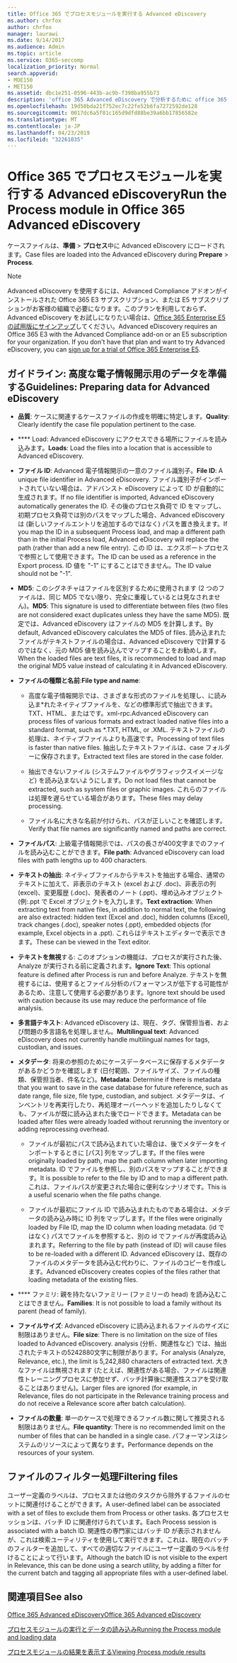 ```yaml
---
title: Office 365 でプロセスモジュールを実行する Advanced eDiscovery
ms.author: chrfox
author: chrfox
manager: laurawi
ms.date: 9/14/2017
ms.audience: Admin
ms.topic: article
ms.service: O365-seccomp
localization_priority: Normal
search.appverid:
- MOE150
- MET150
ms.assetid: dbc1e251-0596-443b-ac9b-f398ba955b73
description: 'office 365 Advanced eDiscovery で分析するために office 365 データのケースファイルを準備するためのガイドラインについて説明します。  '
ms.openlocfilehash: 19d50bda21f752ec7c22fe52b6fa7272592de128
ms.sourcegitcommit: 0017dc6a5f81c165d9dfd88be39a6bb17856582e
ms.translationtype: MT
ms.contentlocale: ja-JP
ms.lasthandoff: 04/23/2019
ms.locfileid: "32261035"
---
```

# <a name="run-the-process-module-in-office-365-advanced-ediscovery"></a><span data-ttu-id="a79cb-103">Office 365 でプロセスモジュールを実行する Advanced eDiscovery</span><span class="sxs-lookup"><span data-stu-id="a79cb-103">Run the Process module in Office 365 Advanced eDiscovery</span></span>

<span data-ttu-id="a79cb-104">ケースファイルは、**準備** \> **プロセス**中に Advanced eDiscovery にロードされます。</span><span class="sxs-lookup"><span data-stu-id="a79cb-104">Case files are loaded into the Advanced eDiscovery during **Prepare** \> **Process**.</span></span> 
  
> [!NOTE]
> <span data-ttu-id="a79cb-p101">Advanced eDiscovery を使用するには、Advanced Compliance アドオンがインストールされた Office 365 E3 サブスクリプション、または E5 サブスクリプションがお客様の組織で必要になります。このプランを利用しておらず、Advanced eDiscovery をお試しになりたい場合は、[Office 365 Enterprise E5 の試用版にサインアップ](https://go.microsoft.com/fwlink/p/?LinkID=698279)してください。</span><span class="sxs-lookup"><span data-stu-id="a79cb-p101">Advanced eDiscovery requires an Office 365 E3 with the Advanced Compliance add-on or an E5 subscription for your organization. If you don't have that plan and want to try Advanced eDiscovery, you can [sign up for a trial of Office 365 Enterprise E5](https://go.microsoft.com/fwlink/p/?LinkID=698279).</span></span> 
  
## <a name="guidelines-preparing-data-for-advanced-ediscovery"></a><span data-ttu-id="a79cb-107">ガイドライン: 高度な電子情報開示用のデータを準備する</span><span class="sxs-lookup"><span data-stu-id="a79cb-107">Guidelines: Preparing data for Advanced eDiscovery</span></span>

- <span data-ttu-id="a79cb-108">**品質**: ケースに関連するケースファイルの作成を明確に特定します。</span><span class="sxs-lookup"><span data-stu-id="a79cb-108">**Quality**: Clearly identify the case file population pertinent to the case.</span></span>
    
- <span data-ttu-id="a79cb-109">\*\*\*\* Load: Advanced eDiscovery にアクセスできる場所にファイルを読み込みます。</span><span class="sxs-lookup"><span data-stu-id="a79cb-109">**Loads**: Load the files into a location that is accessible to Advanced eDiscovery.</span></span>
    
- <span data-ttu-id="a79cb-110">**ファイル ID**: Advanced 電子情報開示の一意のファイル識別子。</span><span class="sxs-lookup"><span data-stu-id="a79cb-110">**File ID**: A unique file identifier in Advanced eDiscovery.</span></span> <span data-ttu-id="a79cb-111">ファイル識別子がインポートされていない場合は、アドバンスト eDiscovery によって ID が自動的に生成されます。</span><span class="sxs-lookup"><span data-stu-id="a79cb-111">If no file identifier is imported, Advanced eDiscovery automatically generates the ID.</span></span> <span data-ttu-id="a79cb-112">その後のプロセス負荷で ID をマップし、初期プロセス負荷では別のパスをマップした場合、Advanced eDiscovery は (新しいファイルエントリを追加するのではなく) パスを置き換えます。</span><span class="sxs-lookup"><span data-stu-id="a79cb-112">If you map the ID in a subsequent Process load, and map a different path than in the initial Process load, Advanced eDiscovery will replace the path (rather than add a new file entry).</span></span> <span data-ttu-id="a79cb-113">この ID は、エクスポートプロセスで参照として使用できます。</span><span class="sxs-lookup"><span data-stu-id="a79cb-113">The ID can be used as a reference in the Export process.</span></span> <span data-ttu-id="a79cb-114">ID 値を "-1" にすることはできません。</span><span class="sxs-lookup"><span data-stu-id="a79cb-114">The ID value should not be "-1".</span></span>
    
- <span data-ttu-id="a79cb-115">**MD5**: このシグネチャはファイルを区別するために使用されます (2 つのファイルは、同じ MD5 でない限り、完全に重複しているとは見なされません)。</span><span class="sxs-lookup"><span data-stu-id="a79cb-115">**MD5**: This signature is used to differentiate between files (two files are not considered exact duplicates unless they have the same MD5).</span></span> <span data-ttu-id="a79cb-116">既定では、Advanced eDiscovery はファイルの MD5 を計算します。</span><span class="sxs-lookup"><span data-stu-id="a79cb-116">By default, Advanced eDiscovery calculates the MD5 of files.</span></span> <span data-ttu-id="a79cb-117">読み込まれたファイルがテキストファイルの場合は、Advanced eDiscovery で計算するのではなく、元の MD5 値を読み込んでマップすることをお勧めします。</span><span class="sxs-lookup"><span data-stu-id="a79cb-117">When the loaded files are text files, it is recommended to load and map the original MD5 value instead of calculating it in Advanced eDiscovery.</span></span>
    
- <span data-ttu-id="a79cb-118">**ファイルの種類と名前**:</span><span class="sxs-lookup"><span data-stu-id="a79cb-118">**File type and name**:</span></span>
    
  - <span data-ttu-id="a79cb-119">高度な電子情報開示では、さまざまな形式のファイルを処理し、に読み込ま\*れたネイティブファイルを、などの標準形式で抽出できます。TXT、HTML、またはです。xml-rpc.</span><span class="sxs-lookup"><span data-stu-id="a79cb-119">Advanced eDiscovery can process files of various formats and extract loaded native files into a standard format, such as \*.TXT, HTML, or .XML.</span></span> <span data-ttu-id="a79cb-120">テキストファイルの処理は、ネイティブファイルよりも高速です。</span><span class="sxs-lookup"><span data-stu-id="a79cb-120">Processing of text files is faster than native files.</span></span> <span data-ttu-id="a79cb-121">抽出したテキストファイルは、case フォルダーに保存されます。</span><span class="sxs-lookup"><span data-stu-id="a79cb-121">Extracted text files are stored in the case folder.</span></span>
    
  - <span data-ttu-id="a79cb-122">抽出できないファイル (システムファイルやグラフィックスイメージなど) を読み込まないようにします。</span><span class="sxs-lookup"><span data-stu-id="a79cb-122">Do not load files that cannot be extracted, such as system files or graphic images.</span></span> <span data-ttu-id="a79cb-123">これらのファイルは処理を遅らせている場合があります。</span><span class="sxs-lookup"><span data-stu-id="a79cb-123">These files may delay processing.</span></span>
    
  - <span data-ttu-id="a79cb-124">ファイル名に大きな名前が付けられ、パスが正しいことを確認します。</span><span class="sxs-lookup"><span data-stu-id="a79cb-124">Verify that file names are significantly named and paths are correct.</span></span>
    
- <span data-ttu-id="a79cb-125">**ファイルパス**: 上級電子情報開示では、パスの長さが400文字までのファイルを読み込むことができます。</span><span class="sxs-lookup"><span data-stu-id="a79cb-125">**File path**: Advanced eDiscovery can load files with path lengths up to 400 characters.</span></span>
    
- <span data-ttu-id="a79cb-126">**テキストの抽出**: ネイティブファイルからテキストを抽出する場合、通常のテキストに加えて、非表示のテキスト (excel および .doc)、非表示の列 (excel)、変更履歴 (.doc)、発表者のノート (.ppt)、埋め込みオブジェクト (例:.ppt で Excel オブジェクトを入力します。</span><span class="sxs-lookup"><span data-stu-id="a79cb-126">**Text extraction**: When extracting text from native files, in addition to normal text, the following are also extracted: hidden text (Excel and .doc), hidden columns (Excel), track changes (.doc), speaker notes (.ppt), embedded objects (for example, Excel objects in a .ppt).</span></span> <span data-ttu-id="a79cb-127">これらはテキストエディターで表示できます。</span><span class="sxs-lookup"><span data-stu-id="a79cb-127">These can be viewed in the Text editor.</span></span>
    
- <span data-ttu-id="a79cb-128">**テキストを無視**する: このオプションの機能は、プロセスが実行された後、Analyze が実行される前に定義されます。</span><span class="sxs-lookup"><span data-stu-id="a79cb-128">**Ignore Text**: This optional feature is defined after Process is run and before Analyze.</span></span> <span data-ttu-id="a79cb-129">テキストを無視するには、使用するとファイル分析のパフォーマンスが低下する可能性があるため、注意して使用する必要があります。</span><span class="sxs-lookup"><span data-stu-id="a79cb-129">Ignore text should be used with caution because its use may reduce the performance of file analysis.</span></span>
    
- <span data-ttu-id="a79cb-130">**多言語テキスト**: Advanced eDiscovery は、現在、タグ、保管担当者、および問題の多言語名を処理しません。</span><span class="sxs-lookup"><span data-stu-id="a79cb-130">**Multilingual text**: Advanced eDiscovery does not currently handle multilingual names for tags, custodian, and issues.</span></span>
    
- <span data-ttu-id="a79cb-131">**メタデータ**: 将来の参照のためにケースデータベースに保存するメタデータがあるかどうかを確認します (日付範囲、ファイルサイズ、ファイルの種類、保管担当者、件名など)。</span><span class="sxs-lookup"><span data-stu-id="a79cb-131">**Metadata**: Determine if there is metadata that you want to save in the case database for future reference, such as date range, file size, file type, custodian, and subject.</span></span> <span data-ttu-id="a79cb-132">メタデータは、インベントリを再実行したり、再処理オーバーヘッドを追加したりしなくても、ファイルが既に読み込まれた後でロードできます。</span><span class="sxs-lookup"><span data-stu-id="a79cb-132">Metadata can be loaded after files were already loaded without rerunning the inventory or adding reprocessing overhead.</span></span> 
    
  - <span data-ttu-id="a79cb-133">ファイルが最初にパスで読み込まれていた場合は、後でメタデータをインポートするときに [パス] 列をマップします。</span><span class="sxs-lookup"><span data-stu-id="a79cb-133">If the files were originally loaded by path, map the path column when later importing metadata.</span></span> <span data-ttu-id="a79cb-134">ID でファイルを参照し、別のパスをマップすることができます。</span><span class="sxs-lookup"><span data-stu-id="a79cb-134">It is possible to refer to the file by ID and to map a different path.</span></span> <span data-ttu-id="a79cb-135">これは、ファイルパスが変更された場合に便利なシナリオです。</span><span class="sxs-lookup"><span data-stu-id="a79cb-135">This is a useful scenario when the file paths change.</span></span>
    
  - <span data-ttu-id="a79cb-136">ファイルが最初にファイル ID で読み込まれたものである場合は、メタデータの読み込み時に ID 列をマップします。</span><span class="sxs-lookup"><span data-stu-id="a79cb-136">If the files were originally loaded by File ID, map the ID column when loading metadata.</span></span> <span data-ttu-id="a79cb-137">(id ではなく) パスでファイルを参照すると、別の id でファイルが再度読み込まれます。</span><span class="sxs-lookup"><span data-stu-id="a79cb-137">Referring to the file by path (instead of ID) will cause files to be re-loaded with a different ID.</span></span> <span data-ttu-id="a79cb-138">Advanced eDiscovery は、既存のファイルのメタデータを読み込む代わりに、ファイルのコピーを作成します。</span><span class="sxs-lookup"><span data-stu-id="a79cb-138">Advanced eDiscovery creates copies of the files rather that loading metadata of the existing files.</span></span>
    
- <span data-ttu-id="a79cb-139">\*\*\*\* ファミリ: 親を持たないファミリー (ファミリーの head) を読み込むことはできません。</span><span class="sxs-lookup"><span data-stu-id="a79cb-139">**Families**: It is not possible to load a family without its parent (head of family).</span></span> 
    
- <span data-ttu-id="a79cb-140">**ファイルサイズ**: Advanced eDiscovery に読み込まれるファイルのサイズに制限はありません。</span><span class="sxs-lookup"><span data-stu-id="a79cb-140">**File size**: There is no limitation on the size of files loaded to Advanced eDiscovery.</span></span> <span data-ttu-id="a79cb-141">analysis (分析、関連性など) では、抽出されたテキストの5242880文字に制限があります。</span><span class="sxs-lookup"><span data-stu-id="a79cb-141">For analysis (Analyze, Relevance, etc.), the limit is 5,242,880 characters of extracted text.</span></span> <span data-ttu-id="a79cb-142">大きなファイルは無視されます (たとえば、関連性がある場合、ファイルは関連性トレーニングプロセスに参加せず、バッチ計算後に関連性スコアを受け取ることはありません)。</span><span class="sxs-lookup"><span data-stu-id="a79cb-142">Larger files are ignored (for example, in Relevance, files do not participate in the Relevance training process and do not receive a Relevance score after batch calculation).</span></span>
    
- <span data-ttu-id="a79cb-143">**ファイルの数量**: 単一のケースで処理できるファイル数に関して推奨される制限はありません。</span><span class="sxs-lookup"><span data-stu-id="a79cb-143">**File quantity**: There is no recommended limit on the number of files that can be handled in a single case.</span></span> <span data-ttu-id="a79cb-144">パフォーマンスはシステムのリソースによって異なります。</span><span class="sxs-lookup"><span data-stu-id="a79cb-144">Performance depends on the resources of your system.</span></span> 
    
## <a name="filtering-files"></a><span data-ttu-id="a79cb-145">ファイルのフィルター処理</span><span class="sxs-lookup"><span data-stu-id="a79cb-145">Filtering files</span></span>

<span data-ttu-id="a79cb-146">ユーザー定義のラベルは、プロセスまたは他のタスクから除外するファイルのセットに関連付けることができます。</span><span class="sxs-lookup"><span data-stu-id="a79cb-146">A user-defined label can be associated with a set of files to exclude them from Process or other tasks.</span></span> <span data-ttu-id="a79cb-147">各プロセスセッションは、バッチ ID に関連付けられています。</span><span class="sxs-lookup"><span data-stu-id="a79cb-147">Each Process session is associated with a batch ID.</span></span> <span data-ttu-id="a79cb-148">関連性の専門家にはバッチ ID が表示されませんが、これは検索ユーティリティを使用して実行できます。これは、現在のバッチのフィルターを追加して、すべての適切なファイルにユーザー定義のラベルを付けることによって行います。</span><span class="sxs-lookup"><span data-stu-id="a79cb-148">Although the batch ID is not visible to the expert in Relevance, this can be done using a search utility, by adding a filter for the current batch and tagging all appropriate files with a user-defined label.</span></span> 
  
## <a name="see-also"></a><span data-ttu-id="a79cb-149">関連項目</span><span class="sxs-lookup"><span data-stu-id="a79cb-149">See also</span></span>

[<span data-ttu-id="a79cb-150">Office 365 Advanced eDiscovery</span><span class="sxs-lookup"><span data-stu-id="a79cb-150">Office 365 Advanced eDiscovery</span></span>](office-365-advanced-ediscovery.md)
  
[<span data-ttu-id="a79cb-151">プロセスモジュールの実行とデータの読み込み</span><span class="sxs-lookup"><span data-stu-id="a79cb-151">Running the Process module and loading data</span></span>](run-the-process-module-and-load-data-in-advanced-ediscovery.md)
  
[<span data-ttu-id="a79cb-152">プロセスモジュールの結果を表示する</span><span class="sxs-lookup"><span data-stu-id="a79cb-152">Viewing Process module results</span></span>](view-process-module-results-in-advanced-ediscovery.md)

